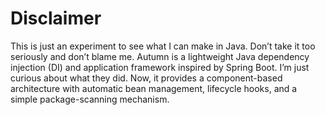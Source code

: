 # Disclaimer
This is just an experiment to see what I can make in Java. Don’t take it too seriously and don’t blame me.
Autumn is a lightweight Java dependency injection (DI) and application framework inspired by Spring Boot. I’m just curious about what they did. Now, it provides a component-based architecture with automatic bean management, lifecycle hooks, and a simple package-scanning mechanism.
